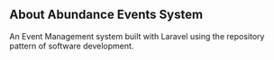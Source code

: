 
## About Abundance Events System

An Event Management system built with Laravel using the repository pattern of software development.
